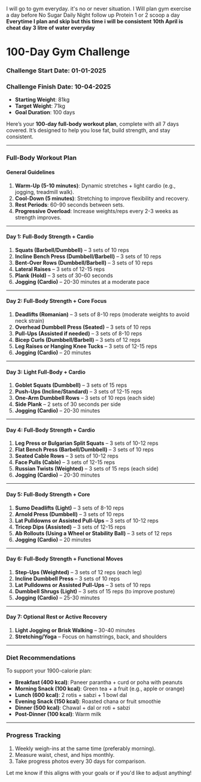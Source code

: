 I will go to gym everyday. it's no or never situation.
I Will plan gym exercise a day before
No Sugar
Daily Night follow up
Protein 1 or 2 scoop a day
**Everytime I plan and skip but this time i will be consistent**
**10th April is cheat day**
**3 litre of water everyday**

# 100-Day Gym Challenge

### Challenge Start Date: 01-01-2025
### Challenge Finish Date: 10-04-2025
- **Starting Weight**: 81kg
- **Target Weight**: 71kg
- **Goal Duration**: 100 days

Here’s your **100-day full-body workout plan**, complete with all 7 days covered. It’s designed to help you lose fat, build strength, and stay consistent.

---

### **Full-Body Workout Plan**

#### **General Guidelines**

1. **Warm-Up (5-10 minutes)**: Dynamic stretches + light cardio (e.g., jogging, treadmill walk).
2. **Cool-Down (5 minutes)**: Stretching to improve flexibility and recovery.
3. **Rest Periods**: 60-90 seconds between sets.
4. **Progressive Overload**: Increase weights/reps every 2-3 weeks as strength improves.

---

#### **Day 1: Full-Body Strength + Cardio**

1. **Squats (Barbell/Dumbbell)** – 3 sets of 10 reps
2. **Incline Bench Press (Dumbbell/Barbell)** – 3 sets of 10 reps
3. **Bent-Over Rows (Dumbbell/Barbell)** – 3 sets of 10 reps
4. **Lateral Raises** – 3 sets of 12-15 reps
5. **Plank (Hold)** – 3 sets of 30-60 seconds
6. **Jogging (Cardio)** – 20-30 minutes at a moderate pace

---

#### **Day 2: Full-Body Strength + Core Focus**

1. **Deadlifts (Romanian)** – 3 sets of 8-10 reps (moderate weights to avoid neck strain)
2. **Overhead Dumbbell Press (Seated)** – 3 sets of 10 reps
3. **Pull-Ups (Assisted if needed)** – 3 sets of 8-10 reps
4. **Bicep Curls (Dumbbell/Barbell)** – 3 sets of 12 reps
5. **Leg Raises or Hanging Knee Tucks** – 3 sets of 12-15 reps
6. **Jogging (Cardio)** – 20 minutes

---

#### **Day 3: Light Full-Body + Cardio**

1. **Goblet Squats (Dumbbell)** – 3 sets of 15 reps
2. **Push-Ups (Incline/Standard)** – 3 sets of 12-15 reps
3. **One-Arm Dumbbell Rows** – 3 sets of 10 reps (each side)
4. **Side Plank** – 2 sets of 30 seconds per side
5. **Jogging (Cardio)** – 20-30 minutes

---

#### **Day 4: Full-Body Strength + Cardio**

1. **Leg Press or Bulgarian Split Squats** – 3 sets of 10-12 reps
2. **Flat Bench Press (Barbell/Dumbbell)** – 3 sets of 10 reps
3. **Seated Cable Rows** – 3 sets of 10-12 reps
4. **Face Pulls (Cable)** – 3 sets of 12-15 reps
5. **Russian Twists (Weighted)** – 3 sets of 15 reps (each side)
6. **Jogging (Cardio)** – 20-30 minutes

---

#### **Day 5: Full-Body Strength + Core**

1. **Sumo Deadlifts (Light)** – 3 sets of 8-10 reps
2. **Arnold Press (Dumbbell)** – 3 sets of 10 reps
3. **Lat Pulldowns or Assisted Pull-Ups** – 3 sets of 10-12 reps
4. **Tricep Dips (Assisted)** – 3 sets of 12-15 reps
5. **Ab Rollouts (Using a Wheel or Stability Ball)** – 3 sets of 12 reps
6. **Jogging (Cardio)** – 20 minutes

---

#### **Day 6: Full-Body Strength + Functional Moves**

1. **Step-Ups (Weighted)** – 3 sets of 12 reps (each leg)
2. **Incline Dumbbell Press** – 3 sets of 10 reps
3. **Lat Pulldowns or Assisted Pull-Ups** – 3 sets of 10 reps
4. **Dumbbell Shrugs (Light)** – 3 sets of 15 reps (to improve posture)
5. **Jogging (Cardio)** – 25-30 minutes

---

#### **Day 7: Optional Rest or Active Recovery**

1. **Light Jogging or Brisk Walking** – 30-40 minutes
2. **Stretching/Yoga** – Focus on hamstrings, back, and shoulders

---

### **Diet Recommendations**

To support your 1900-calorie plan:

- **Breakfast (400 kcal)**: Paneer parantha + curd or poha with peanuts
- **Morning Snack (100 kcal)**: Green tea + a fruit (e.g., apple or orange)
- **Lunch (600 kcal)**: 2 rotis + sabzi + 1 bowl dal
- **Evening Snack (150 kcal)**: Roasted chana or fruit smoothie
- **Dinner (500 kcal)**: Chawal + dal or roti + sabzi
- **Post-Dinner (100 kcal)**: Warm milk

---

### **Progress Tracking**

1. Weekly weigh-ins at the same time (preferably morning).
2. Measure waist, chest, and hips monthly.
3. Take progress photos every 30 days for comparison.

Let me know if this aligns with your goals or if you'd like to adjust anything!